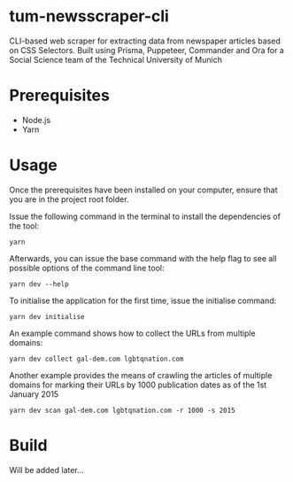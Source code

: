 # tum-newsscraper-cli
CLI-based web scraper for extracting data from newspaper articles based on CSS Selectors. Built using Prisma, Puppeteer, Commander and Ora for a Social Science team of the Technical University of Munich

# Prerequisites
- Node.js
- Yarn

# Usage
Once the prerequisites have been installed on your computer, ensure that you are in the project root folder.

Issue the following command in the terminal to install the dependencies of the tool: 
```
yarn
```

Afterwards, you can issue the base command with the help flag to see all possible options of the command line tool:
```
yarn dev --help
```

To initialise the application for the first time, issue the initialise command:
```
yarn dev initialise
```

An example command shows how to collect the URLs from multiple domains:
```
yarn dev collect gal-dem.com lgbtqnation.com
```

Another example provides the means of crawling the articles of multiple domains for marking their URLs by 1000 publication dates as of the 1st January 2015
```
yarn dev scan gal-dem.com lgbtqnation.com -r 1000 -s 2015
```

# Build

Will be added later...
